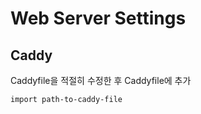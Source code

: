 # Web Server Settings

## Caddy
Caddyfile을 적절히 수정한 후 Caddyfile에 추가
```
import path-to-caddy-file
```
